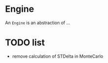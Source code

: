 # Engine
An `Engine` is an abstraction of ...

# TODO list
- remove calculation of STDelta in MonteCarlo